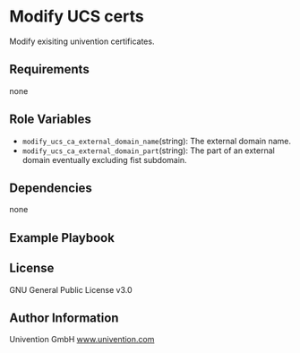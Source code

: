 Modify UCS certs
=========

Modify exisiting univention certificates.

Requirements
------------

none

Role Variables
--------------

- `modify_ucs_ca_external_domain_name`(string): The external domain name.
- `modify_ucs_ca_external_domain_part`(string): The part of an external domain eventually excluding fist subdomain.

Dependencies
------------

none

Example Playbook
----------------


License
-------

GNU General Public License v3.0

Author Information
------------------

Univention GmbH
www.univention.com
